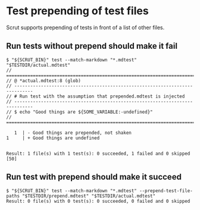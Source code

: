 # Test prepending of test files

Scrut supports prepending of tests in front of a list of other files.

## Run tests without prepend should make it fail

```scrut
$ "${SCRUT_BIN}" test --match-markdown "*.mdtest" "$TESTDIR/actual.mdtest"
// =============================================================================
// @ *actual.mdtest:8 (glob)
// -----------------------------------------------------------------------------
// # Run test with the assumption that prepended.mdtest is injected
// -----------------------------------------------------------------------------
// $ echo "Good things are ${SOME_VARIABLE:-undefined}"
// =============================================================================

   1  | - Good things are prepended, not shaken
1     | + Good things are undefined


Result: 1 file(s) with 1 test(s): 0 succeeded, 1 failed and 0 skipped
[50]
```

## Run test with prepend should make it succeed

```scrut
$ "${SCRUT_BIN}" test --match-markdown "*.mdtest" --prepend-test-file-paths "$TESTDIR/prepend.mdtest" "$TESTDIR/actual.mdtest"
Result: 0 file(s) with 0 test(s): 0 succeeded, 0 failed and 0 skipped
```
